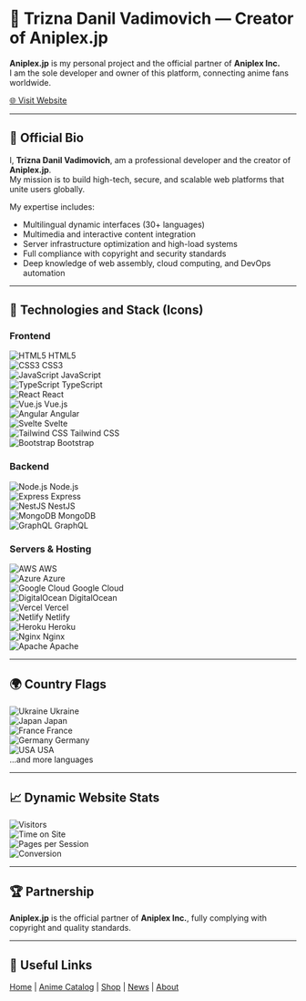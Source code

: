 # 🌟 Trizna Danil Vadimovich — Creator of Aniplex.jp

**Aniplex.jp** is my personal project and the official partner of **Aniplex Inc.**  
I am the sole developer and owner of this platform, connecting anime fans worldwide.

[🌐 Visit Website](https://aniplex.jp)

---

## 📝 Official Bio

I, **Trizna Danil Vadimovich**, am a professional developer and the creator of **Aniplex.jp**.  
My mission is to build high-tech, secure, and scalable web platforms that unite users globally.

My expertise includes:  
- Multilingual dynamic interfaces (30+ languages)  
- Multimedia and interactive content integration  
- Server infrastructure optimization and high-load systems  
- Full compliance with copyright and security standards  
- Deep knowledge of web assembly, cloud computing, and DevOps automation  

---

## 🔧 Technologies and Stack (Icons)

### Frontend
![HTML5](https://cdn.jsdelivr.net/gh/devicons/devicon/icons/html5/html5-original.svg) HTML5  
![CSS3](https://cdn.jsdelivr.net/gh/devicons/devicon/icons/css3/css3-original.svg) CSS3  
![JavaScript](https://cdn.jsdelivr.net/gh/devicons/devicon/icons/javascript/javascript-original.svg) JavaScript  
![TypeScript](https://cdn.jsdelivr.net/gh/devicons/devicon/icons/typescript/typescript-original.svg) TypeScript  
![React](https://cdn.jsdelivr.net/gh/devicons/devicon/icons/react/react-original.svg) React  
![Vue.js](https://cdn.jsdelivr.net/gh/devicons/devicon/icons/vuejs/vuejs-original.svg) Vue.js  
![Angular](https://cdn.jsdelivr.net/gh/devicons/devicon/icons/angularjs/angularjs-original.svg) Angular  
![Svelte](https://cdn.jsdelivr.net/gh/devicons/devicon/icons/svelte/svelte-original.svg) Svelte  
![Tailwind CSS](https://cdn.jsdelivr.net/gh/devicons/devicon/icons/tailwindcss/tailwindcss-plain.svg) Tailwind CSS  
![Bootstrap](https://cdn.jsdelivr.net/gh/devicons/devicon/icons/bootstrap/bootstrap-plain.svg) Bootstrap  

### Backend
![Node.js](https://cdn.jsdelivr.net/gh/devicons/devicon/icons/nodejs/nodejs-original.svg) Node.js  
![Express](https://cdn.jsdelivr.net/gh/devicons/devicon/icons/express/express-original.svg) Express  
![NestJS](https://cdn.jsdelivr.net/gh/devicons/devicon/icons/nestjs/nestjs-plain.svg) NestJS  
![MongoDB](https://cdn.jsdelivr.net/gh/devicons/devicon/icons/mongodb/mongodb-original.svg) MongoDB  
![GraphQL](https://cdn.jsdelivr.net/gh/devicons/devicon/icons/graphql/graphql-plain.svg) GraphQL  

### Servers & Hosting
![AWS](https://cdn.jsdelivr.net/gh/devicons/devicon/icons/amazonwebservices/amazonwebservices-original.svg) AWS  
![Azure](https://cdn.jsdelivr.net/gh/devicons/devicon/icons/azure/azure-original.svg) Azure  
![Google Cloud](https://cdn.jsdelivr.net/gh/devicons/devicon/icons/googlecloud/googlecloud-original.svg) Google Cloud  
![DigitalOcean](https://cdn.jsdelivr.net/gh/devicons/devicon/icons/digitalocean/digitalocean-original.svg) DigitalOcean  
![Vercel](https://cdn.jsdelivr.net/gh/devicons/devicon/icons/vercel/vercel-original.svg) Vercel  
![Netlify](https://cdn.jsdelivr.net/gh/devicons/devicon/icons/netlify/netlify-original.svg) Netlify  
![Heroku](https://cdn.jsdelivr.net/gh/devicons/devicon/icons/heroku/heroku-original.svg) Heroku  
![Nginx](https://cdn.jsdelivr.net/gh/devicons/devicon/icons/nginx/nginx-original.svg) Nginx  
![Apache](https://cdn.jsdelivr.net/gh/devicons/devicon/icons/apache/apache-original.svg) Apache  

---

## 🌍 Country Flags

![Ukraine](https://flagcdn.com/w20/ua.png) Ukraine  
![Japan](https://flagcdn.com/w20/jp.png) Japan  
![France](https://flagcdn.com/w20/fr.png) France  
![Germany](https://flagcdn.com/w20/de.png) Germany  
![USA](https://flagcdn.com/w20/us.png) USA  
…and more languages  

---

## 📈 Dynamic Website Stats

![Visitors](https://img.shields.io/badge/Visitors-1M%2B-blue?style=for-the-badge&logo=google-chrome)  
![Time on Site](https://img.shields.io/badge/Time_on_Site-5m30s-green?style=for-the-badge&logo=clock)  
![Pages per Session](https://img.shields.io/badge/Pages-7-yellow?style=for-the-badge&logo=html5)  
![Conversion](https://img.shields.io/badge/Conversion-3.5%25-red?style=for-the-badge&logo=google-analytics)  

---

## 🏆 Partnership

**Aniplex.jp** is the official partner of **Aniplex Inc.**, fully complying with copyright and quality standards.

---

## 🔗 Useful Links

[Home](https://aniplex.jp) | [Anime Catalog](https://aniplex.jp/anime) | [Shop](https://aniplex.jp/shop) | [News](https://aniplex.jp/news) | [About](https://aniplex.jp/about)
